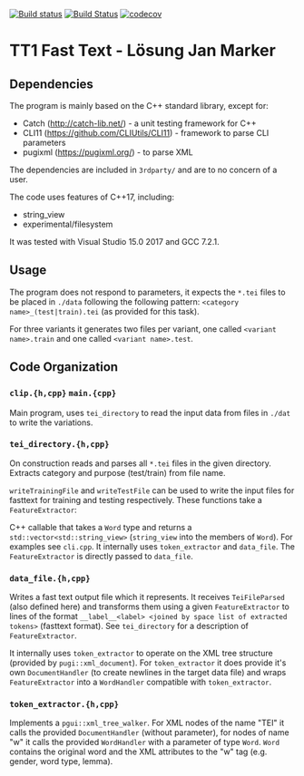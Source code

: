 [![Build status](https://ci.appveyor.com/api/projects/status/2t2swcj87h022d2l?svg=true)](https://ci.appveyor.com/project/jangmarker/tt1-fasttext) [![Build Status](https://travis-ci.org/jangmarker/tt1_fasttext.svg?branch=master)](https://travis-ci.org/jangmarker/tt1_fasttext) [![codecov](https://codecov.io/gh/jangmarker/tt1_fasttext/branch/master/graph/badge.svg)](https://codecov.io/gh/jangmarker/tt1_fasttext)

# TT1 Fast Text - Lösung Jan Marker

## Dependencies
The program is mainly based on the C++ standard library, except for:

- Catch (http://catch-lib.net/) - a unit testing framework for C++
- CLI11 (https://github.com/CLIUtils/CLI11) - framework to parse CLI parameters
- pugixml (https://pugixml.org/) - to parse XML

The dependencies are included in `3rdparty/` and are to no concern of a user.

The code uses features of C++17, including:

- string_view
- experimental/filesystem

It was tested with Visual Studio 15.0 2017 and GCC 7.2.1.

## Usage

The program does not respond to parameters, it expects the `*.tei` files to be placed in `./data` following the following pattern: `<category name>_(test|train).tei` (as provided for this task).

For three variants it generates two files per variant, one called `<variant name>.train` and one called `<variant name>.test`.

## Code Organization

### `clip.{h,cpp}` `main.{cpp}`

Main program, uses `tei_directory` to read the input data from files in `./dat` to write the variations.

### `tei_directory.{h,cpp}`

On construction reads and parses all `*.tei` files in the given directory. Extracts category and purpose (test/train) from file name.

`writeTrainingFile` and `writeTestFile` can be used to write the input files for fasttext for training and testing respectively. These functions take a `FeatureExtractor`:

C++ callable that takes a `Word` type and returns a `std::vector<std::string_view>` (`string_view` into the members of `Word`). For examples see `cli.cpp`. It internally uses `token_extractor` and `data_file`. The `FeatureExtractor` is directly passed to `data_file`.

### `data_file.{h,cpp}`

Writes a fast text output file which it represents. It receives `TeiFileParsed` (also defined here) and transforms them using a given `FeatureExtractor` to lines of the format `__label__<label> <joined by space list of extracted tokens>` (fasttext format). See `tei_directory` for a description of `FeatureExtractor`.

It internally uses `token_extractor` to operate on the XML tree structure (provided by `pugi::xml_document`). For `token_extractor` it does provide it's own `DocumentHandler` (to create newlines in the target data file) and wraps `FeatureExtractor` into a `WordHandler` compatible with `token_extractor`.

### `token_extractor.{h,cpp}`

Implements a `pgui::xml_tree_walker`. For XML nodes of the name "TEI" it calls the provided `DocumentHandler` (without parameter), for nodes of name "w" it calls the provided `WordHandler` with a parameter of type `Word`. `Word` contains the original word and the XML attributes to the "w" tag (e.g. gender, word type, lemma).